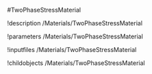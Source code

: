 <!-- MOOSE Object Documentation Stub: Remove this when content is added. -->
#TwoPhaseStressMaterial

!description /Materials/TwoPhaseStressMaterial

!parameters /Materials/TwoPhaseStressMaterial

!inputfiles /Materials/TwoPhaseStressMaterial

!childobjects /Materials/TwoPhaseStressMaterial
